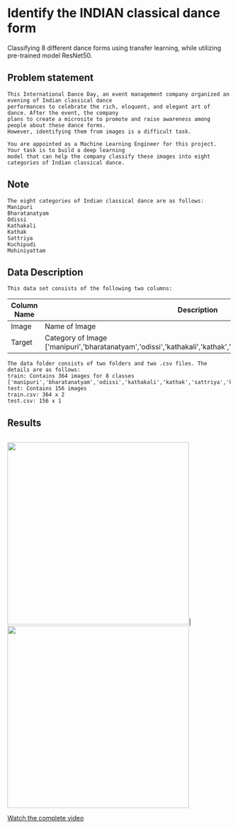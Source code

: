 # Identify the INDIAN classical dance form
Classifying 8 different dance forms using transfer learning, while utilizing pre-trained model ResNet50.


## Problem statement
```
This International Dance Day, an event management company organized an evening of Indian classical dance 
performances to celebrate the rich, eloquent, and elegant art of dance. After the event, the company 
plans to create a microsite to promote and raise awareness among people about these dance forms. 
However, identifying them from images is a difficult task.

You are appointed as a Machine Learning Engineer for this project. Your task is to build a deep learning 
model that can help the company classify these images into eight categories of Indian classical dance.
```


## Note
```
The eight categories of Indian classical dance are as follows:
Manipuri
Bharatanatyam
Odissi
Kathakali
Kathak
Sattriya
Kuchipudi
Mohiniyattam
```



## Data Description
```
This data set consists of the following two columns:
```

Column Name  | Description
------------- | -------------
Image  | Name of Image
Target  | 	Category of Image ['manipuri','bharatanatyam','odissi','kathakali','kathak','sattriya','kuchipudi','mohiniyattam']

```
The data folder consists of two folders and two .csv files. The details are as follows:
train: Contains 364 images for 8 classes ['manipuri','bharatanatyam','odissi','kathakali','kathak','sattriya','kuchipudi','mohiniyattam']
test: Contains 156 images
train.csv: 364 x 2
test.csv: 156 x 1
```

## Results 
```

```

<img src="https://github.com/AshisghGusain17/Vehicle-Warning-Indicator-System/blob/master/display/tracking1.gif?raw=true" width="410">|
<img src="https://github.com/AshishgGusain17/Vehicle-Warning-Indicator-System/blob/master/display/tracking2.gif?raw=true" width="410">

[Watch the complete video](https://youtu.be/LHlgFDLzG00)
